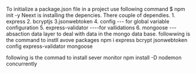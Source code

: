 To initialize a package.json file in a project use following command
$ npm init -y
Neext is installing the depencies. There couple of dependies. 1. express 2. bcryptjs
3.jsonwebtoken 4. config --- for global variable configuration 5. express-validator ----for vallidations 6. mongoose --- absaction data layer to deal with data in the mongo data base.
followwing is the command to instll avove packages
npm i express bcrypt jsonwebtoken config express-validator mongoose

following is the commad to install sever monitor
npm install -D nodemon concurrently
